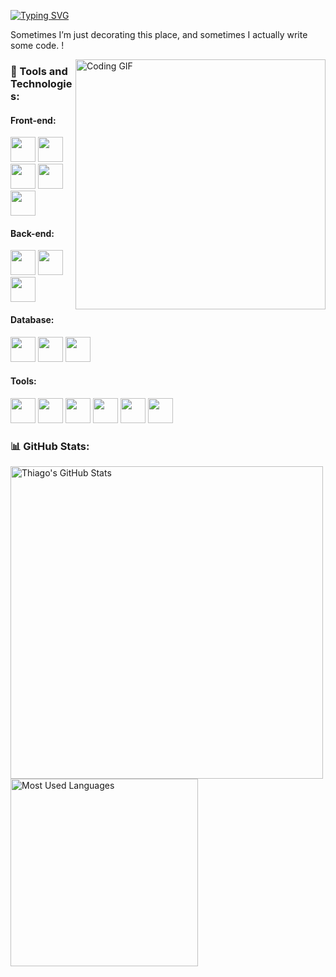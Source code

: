 [![Typing SVG](https://readme-typing-svg.herokuapp.com?font=Fira+Code&size=22&color=00FF00&center=true&vCenter=true&width=600&lines=Welcome+to+my+github!;Hello!!+%7C+I'm+Gabi)](https://git.io/typing-svg)
 
 <p> Sometimes I’m just decorating this place, and sometimes I actually write some code. !
 </p>
<div>
 <img src="https://media.giphy.com/media/l1JohcS6r2oTawvnO/giphy.gif?cid=790b7611rl846onv48lsx5iu4nufwasgbdnb7v7mpnk1ihf0&ep=v1_gifs_search&rid=giphy.gif&ct=g" alt="Coding GIF" width="400" align="right" />
</div>

### 🔧 Tools and Technologies:

#### **Front-end:**
<div>
    <img src="https://cdn.jsdelivr.net/gh/devicons/devicon@latest/icons/react/react-original.svg" width="40" height="40"/>
    <img src="https://cdn.jsdelivr.net/gh/devicons/devicon@latest/icons/html5/html5-original.svg" width="40" height="40"/>
    <img src="https://cdn.jsdelivr.net/gh/devicons/devicon@latest/icons/css3/css3-original.svg" width="40" height="40"/>
    <img src="https://cdn.jsdelivr.net/gh/devicons/devicon@latest/icons/javascript/javascript-original.svg" width="40" height="40"/> 
    <img src="https://cdn.jsdelivr.net/gh/devicons/devicon@latest/icons/typescript/typescript-original.svg" width="40" height="40"/>
</div>

#### **Back-end:**
<div>
    <img src="https://cdn.jsdelivr.net/gh/devicons/devicon@latest/icons/python/python-original.svg" width="40" height="40"/> 
    <img src="https://cdn.jsdelivr.net/gh/devicons/devicon@latest/icons/java/java-original.svg" width="40" height="40"/> 
    <img src="https://cdn.jsdelivr.net/gh/devicons/devicon@latest/icons/c/c-original.svg" width="40" height="40"/> 
</div>

#### **Database:**
<div>
    <img src="https://cdn.jsdelivr.net/gh/devicons/devicon@latest/icons/sqlite/sqlite-original-wordmark.svg" width="40" height="40"/> 
    <img src="https://cdn.jsdelivr.net/gh/devicons/devicon@latest/icons/mongodb/mongodb-original-wordmark.svg" width="40" height="40"/> 
    <img src="https://cdn.jsdelivr.net/gh/devicons/devicon@latest/icons/pandas/pandas-original-wordmark.svg" width="40" height="40"/>
</div>

#### **Tools:**
<div>
    <img src="https://cdn.jsdelivr.net/gh/devicons/devicon@latest/icons/git/git-original.svg" width="40" height="40"/> 
    <img src="https://cdn.jsdelivr.net/gh/devicons/devicon@latest/icons/vscode/vscode-original.svg" width="40" height="40"/> 
    <img src="https://cdn.jsdelivr.net/gh/devicons/devicon@latest/icons/eclipse/eclipse-original.svg" width="40" height="40"/> 
    <img src="https://cdn.jsdelivr.net/gh/devicons/devicon@latest/icons/figma/figma-original.svg" width="40" height="40"/> 
    <img src="https://cdn.jsdelivr.net/gh/devicons/devicon@latest/icons/visualstudio/visualstudio-original.svg" width="40" height="40"/>
    <img src="https://cdn.jsdelivr.net/gh/devicons/devicon@latest/icons/linux/linux-original.svg" width="40" height="40"/> 

</div>


### 📊 GitHub Stats:
<div>
    <img alight = "left" src="https://github-readme-stats.vercel.app/api?username=gabrielesequeira&show_icons=true&theme=merko" alt="Thiago's GitHub Stats" width="500"/> 
    <img alight= "right" src="https://github-readme-stats.vercel.app/api/top-langs/?username=gabrielesequeira&layout=compact&theme=merko" alt="Most Used Languages" width="300"/>
</div>

 
